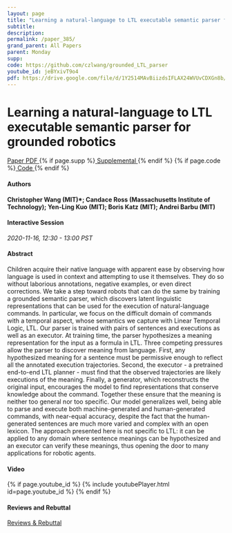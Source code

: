 ```yaml
---
layout: page
title: "Learning a natural-language to LTL executable semantic parser for grounded robotics"
subtitle: 
description:
permalink: /paper_385/
grand_parent: All Papers
parent: Monday
supp: 
code: https://github.com/czlwang/grounded_LTL_parser
youtube_id: jeBYxivT9o4
pdf: https://drive.google.com/file/d/1Y2514MAvBiizdsIFLAX24WVUvCDXGn8b/view
---
```


# Learning a natural-language to LTL executable semantic parser for grounded robotics

<a href="https://drive.google.com/file/d/1Y2514MAvBiizdsIFLAX24WVUvCDXGn8b/view" target="_blank" rel="noopener noreferrer" class="btn btn-blue"><i class="fa fa-file-text-o" aria-hidden="true"></i> Paper PDF </a> {% if page.supp %}<a href="" target="_blank" rel="noopener noreferrer" class="btn btn-green"><i class="fa fa-file-text-o" aria-hidden="true"></i> Supplemental </a>{% endif %} {% if page.code %}<a href="https://github.com/czlwang/grounded_LTL_parser" target="_blank" rel="noopener noreferrer" class="btn"><i class="fa fa-github" aria-hidden="true"></i> Code </a>{% endif %} 

#### Authors
**Christopher Wang (MIT)*; Candace Ross (Massachusetts Institute of Technology); Yen-Ling Kuo (MIT); Boris Katz (MIT); Andrei Barbu (MIT)**

#### Interactive Session
*2020-11-16, 12:30 - 13:00 PST* 

#### Abstract
Children acquire their native language with apparent ease by observing how language is used in context and attempting to use it themselves. They do so without laborious annotations, negative examples, or even direct corrections. We take a step toward robots that can do the same by training a grounded semantic parser, which discovers latent linguistic representations that can be used for the execution of  natural-language commands. In particular, we focus on the difficult domain of commands with a temporal aspect, whose semantics we capture with Linear Temporal Logic, LTL. Our parser is trained with pairs of sentences and executions as well as an executor. At training time, the parser hypothesizes a meaning representation for the input as a formula in LTL. Three competing pressures allow the parser to discover  meaning from language. First, any hypothesized meaning for a sentence must be permissive enough to reflect all the annotated execution trajectories. Second, the executor - a pretrained end-to-end LTL planner - must find that the observed trajectories are  likely executions of the meaning. Finally, a generator, which reconstructs the original input, encourages the model to find representations that conserve knowledge about the command. Together these ensure that the meaning is neither too general nor too specific. Our model generalizes well, being able to parse and execute both machine-generated and human-generated commands, with near-equal accuracy, despite the fact that the human-generated sentences are much more varied and complex with an open lexicon. The approach presented here is not specific to LTL: it can be applied to any domain where sentence meanings can be hypothesized and  an executor can verify these meanings, thus opening the door to many applications for robotic agents.

#### Video
{% if page.youtube_id %}
{% include youtubePlayer.html id=page.youtube_id %}
{% endif %}

#### Reviews and Rebuttal
<a href="https://drive.google.com/file/d/1oGK50v_khNFTt_JfROBCIbIg3fZo6J0l/view" target="_blank" rel="noopener noreferrer" class="btn btn-purple"><i class="fa fa-pencil-square-o" aria-hidden="true"></i> Reviews & Rebuttal </a>

